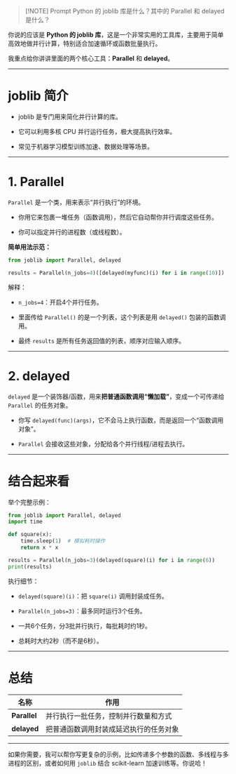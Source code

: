 
> [!NOTE] Prompt
> Python 的 joblib 库是什么？其中的 Parallel 和 delayed 是什么？


你说的应该是 **Python 的 joblib 库**，这是一个非常实用的工具库，主要用于简单高效地做并行计算，特别适合加速循环或函数批量执行。

我重点给你讲讲里面的两个核心工具：**Parallel** 和 **delayed**。

---

# joblib 简介

- joblib 是专门用来简化并行计算的库。
    
- 它可以利用多核 CPU 并行运行任务，极大提高执行效率。
    
- 常见于机器学习模型训练加速、数据处理等场景。
    

---

# 1. Parallel

`Parallel` 是一个类，用来表示“并行执行”的环境。

- 你用它来包裹一堆任务（函数调用），然后它自动帮你并行调度这些任务。
    
- 你可以指定并行的进程数（或线程数）。
    

**简单用法示范：**

```python
from joblib import Parallel, delayed

results = Parallel(n_jobs=4)([delayed(myfunc)(i) for i in range(10)])
```

解释：

- `n_jobs=4`：开启4个并行任务。
    
- 里面传给 `Parallel()` 的是一个列表，这个列表是用 `delayed()` 包装的函数调用。
    
- 最终 `results` 是所有任务返回值的列表，顺序对应输入顺序。
    

---

# 2. delayed

`delayed` 是一个装饰器/函数，用来**把普通函数调用“懒加载”**，变成一个可传递给 `Parallel` 的任务对象。

- 你写 `delayed(func)(args)`，它不会马上执行函数，而是返回一个“函数调用对象”。
    
- `Parallel` 会接收这些对象，分配给各个并行线程/进程去执行。
    

---

# 结合起来看

举个完整示例：

```python
from joblib import Parallel, delayed
import time

def square(x):
    time.sleep(1)  # 模拟耗时操作
    return x * x

results = Parallel(n_jobs=3)(delayed(square)(i) for i in range(6))
print(results)
```

执行细节：

- `delayed(square)(i)`：把 `square(i)` 调用封装成任务。
    
- `Parallel(n_jobs=3)`：最多同时运行3个任务。
    
- 一共6个任务，分3批并行执行，每批耗时约1秒。
    
- 总耗时大约2秒（而不是6秒）。
    

---

# 总结

|名称|作用|
|---|---|
|**Parallel**|并行执行一批任务，控制并行数量和方式|
|**delayed**|把普通函数调用封装成延迟执行的任务对象|

---

如果你需要，我可以帮你写更复杂的示例，比如传递多个参数的函数、多线程与多进程的区别，或者如何用 `joblib` 结合 scikit-learn 加速训练等。你说哈！